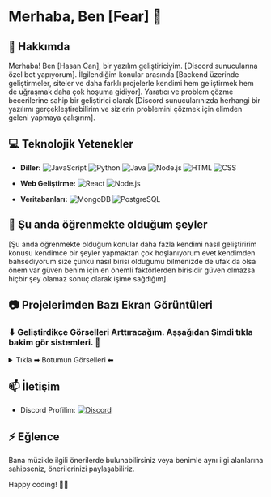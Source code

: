 
# Merhaba, Ben [Fear] 👋

## 🚀 Hakkımda

Merhaba! Ben [Hasan Can], bir yazılım geliştiriciyim. [Discord sunucularına özel bot yapıyorum]. İlgilendiğim konular arasında [Backend üzerinde geliştirmeler, siteler ve daha farklı projelerle kendimi hem geliştirmek hem de uğraşmak daha çok hoşuma gidiyor]. Yaratıcı ve problem çözme becerilerine sahip bir geliştirici olarak [Discord sunucularınızda herhangi bir yazılımı gerçekleştirebilirim ve sizlerin problemini çözmek için elimden geleni yapmaya çalışırım].

## 💻 Teknolojik Yetenekler

- **Diller:** 
  ![JavaScript](https://img.shields.io/badge/JavaScript-F7DF1E?style=flat&logo=javascript&logoColor=white)
  ![Python](https://img.shields.io/badge/Python-3776AB?style=flat&logo=python&logoColor=white)
  ![Java](https://img.shields.io/badge/Java-007396?style=flat&logo=java&logoColor=white)
  ![Node.js](https://img.shields.io/badge/Node.js-339933?style=flat&logo=node.js&logoColor=white)
  ![HTML](https://img.shields.io/badge/HTML5-E34F26?style=flat&logo=html5&logoColor=white)
  ![CSS](https://img.shields.io/badge/CSS3-1572B6?style=flat&logo=css3&logoColor=white)

- **Web Geliştirme:** 
  ![React](https://img.shields.io/badge/React-61DAFB?style=flat&logo=react&logoColor=white)
  ![Node.js](https://img.shields.io/badge/Node.js-339933?style=flat&logo=node.js&logoColor=white)

- **Veritabanları:** 
  ![MongoDB](https://img.shields.io/badge/MongoDB-47A248?style=flat&logo=mongodb&logoColor=white)
  ![PostgreSQL](https://img.shields.io/badge/PostgreSQL-336791?style=flat&logo=postgresql&logoColor=white)

## 🌱 Şu anda öğrenmekte olduğum şeyler

[Şu anda öğrenmekte olduğum konular daha fazla kendimi nasıl geliştiririm konusu kendimce bir şeyler yapmaktan çok hoşlanıyorum evet kendimden bahsediyorum size çünkü nasıl birisi olduğumu bilmenizde de ufak da olsa önem var güven benim için en önemli faktörlerden birisidir güven olmazsa hiçbir şey olamaz sonuç olarak işime sağdığım].

## 📷 Projelerimden Bazı Ekran Görüntüleri

### ⬇ Geliştirdikçe Görselleri Arttıracağım. Aşşağıdan Şimdi tıkla bakim gör sistemleri. 🎫
<details>
 
  <summary> Tıkla ➡ Botumun Görselleri ⬅ </summary>

  | Fear                             | Fear                                   | Fear                                    | Fear                      |
  | ------------------------------------------------ | ----------------------------------------------- | ----------------------------------------------- | ----------------------------------------------- |
  | <img src="https://r.resimlink.com/IpbDHzgeSMa.png" />  | <img src="https://r.resimlink.com/pRAsbEh.png" /> | <img src="https://r.resimlink.com/lfpWGTKOX.png" /> | <img src="https://r.resimlink.com/YZ4bs9Xw8_I.png" /> |

  | Fear                             | Fear                                   | Fear                                    | Fear                      |
  | ------------------------------------------------ | ----------------------------------------------- | ----------------------------------------------- | ----------------------------------------------- |
  | <img src="https://r.resimlink.com/cOKR_z6.png" />  | <img src="https://r.resimlink.com/ygIE08CcDHzJ.png" /> | <img src="https://cdn.discordapp.com/attachments/1228761025554153504/1254619018405613698/x7CNwvLud6-i.png?ex=667a2683&is=6678d503&hm=e1ef9699dc1c26de879e4cb6037b31bb4825d0618e77d4ad04aa0bf0dc9b5d07&)" /> | <img src="https://r.resimlink.com/XV5pxw.png" /> |

  | Fear                             | Fear                                   | Fear                                    | Fear                      |
  | ------------------------------------------------ | ----------------------------------------------- | ----------------------------------------------- | ----------------------------------------------- |
  | <img src="https://r.resimlink.com/DwigFNj32t.png" />  | <img src="https://r.resimlink.com/g9ZlxYq-.png" /> | <img src="https://r.resimlink.com/3xmiVe-ITR.png" /> | <img src="https://r.resimlink.com/DibYf.png" /> |
  
  | Fear                             | Fear                                   | Fear                                    | Fear                      |
  | ------------------------------------------------ | ----------------------------------------------- | ----------------------------------------------- | ----------------------------------------------- |
  | <img src="https://r.resimlink.com/uP6h0B.png" />  | <img src="https://r.resimlink.com/ogbz-0QMKJL.png" /> | <img src="https://r.resimlink.com/lmqh1I-NW.png" /> | <img src="https://r.resimlink.com/XhnGDT6SKt.png" /> |

</details>

## 📫 İletişim
- Discord Profilim: [![Discord](https://img.shields.io/badge/Discord-1189181791551098912-blue?style=flat&logo=discord)](https://discord.com/users/1189181791551098912)

## ⚡ Eğlence

Bana müzikle ilgili önerilerde bulunabilirsiniz veya benimle aynı ilgi alanlarına sahipseniz, önerilerinizi paylaşabiliriz.

Happy coding! 👨‍💻
